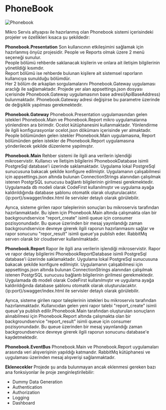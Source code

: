 # PhoneBook

![Phonebook](https://user-images.githubusercontent.com/22472702/117588818-a2085880-b12e-11eb-9d8e-f4ba6b29934a.png)

Mikro Servis altyapısı ile hazırlanmış olan Phonebook sistemi içerisindeki projeler ve özellikleri kısaca şu şekildedir:

**Phonebook.Presentation**
Son kullanıcının etkileşimini sağlamak için hazırlanmış önyüz projesidir. People ve Reports olmak üzere 2 menü seçeneği sunulur.\
People bölümü rehberde saklanacak kişilerin ve onlara ait iletişim bilgilerinin yönetildiği kısımdır.\
Report bölümü ise rehberde bulunan kişilere ait sistemsel raporların kullanıcıya sunulduğu bölümdür.\
Her 2 bölüm de arkaplan sorgulamalarını Phonebook.Gateway uygulaması araclığı ile sağlamaktadır. Projede yer alan appsettings.json dosyası içerisinde Phonebook.Gateway uygulamasının base adresi(ApiBaseAddress) bulunmaktadır. Phonebook.Gateway adresi değişirse bu parametre üzerinde de değişiklik yapılması gerekmektedir.

**Phonebook.Gateway**
Phonebook.Presentation uygulamasından gelen istekleri Phonebook.Main ve Phonebook.Report mikro uygulamalarına yönlendiren ara birimdir. Ocelot kütüphanesini kullanmaktadır. Yönlendirme ile ilgili konfigurasyonlar ocelot.json dökümanı içerisinde yer almaktadır. People bölümünden gelen istekler Phonebook.Main uygulamasına, Report bölümünden gelen istekler de Phonebook.Report uygulamasına yönderilecek şekilde düzenleme yapılmıştır.

**Phonebook.Main**
Rehber sistemi ile ilgili ana verilerin işlendiği mikroservistir. Kullanıcı ve İletişim bilgilerini PhonebookDatabase isimli PostgreSql database'i üzerinde saklamaktadır. Uygulama lokal PostgreSql sunucusuna bakacak şekilde konfigure edilmiştir. Uygulamanın çalışabilmesi için appsettings.json altında bulunan ConnectionStrings alanından çalışılmak istenen PostgrSQL sunucusu bağlantı bilgilerinin girilmesi gerekmektedir. Uygulamada db modeli olarak CodeFirst kullanılmıştır ve uygulama ayağa kaldırıldığında database şablonu otomatik olarak oluşturulacaktır. {ip:port}/swagger/index.html ile servisler detaylı olarak görülebilir.

Ayrıca, sisteme girilen rapor taleplerinin sonuçları bu mikroservis tarafından hazırlanmaktadır. Bu işlem için Phonebook.Main altında çalışmakta olan bir backgroundservice "report_create" isimli queue için consumer pozisyonundadır. Bu queue üzerinden bir mesaj yayınlandığı zaman backgroundservice devreye girerek ilgili raporun hazırlanmasını sağlar ve rapor sonucunu "repor_result" isimli queue'ya publish eder. RabbitMq serverı olarak bir cloudserver kullanılmaktadır.

**Phonebook.Report**
Rapor ile ilgili ana verilerin işlendiği mikroservistir. Rapor ve rapor detay bilgilerini PhonebookReportDatabase isimli PostgreSql database'i üzerinde saklamaktadır. Uygulama lokal PostgreSql sunucusuna bakacak şekilde konfigure edilmiştir. Uygulamanın çalışabilmesi için appsettings.json altında bulunan ConnectionStrings alanından çalışılmak istenen PostgrSQL sunucusu bağlantı bilgilerinin girilmesi gerekmektedir. Uygulamada db modeli olarak CodeFirst kullanılmıştır ve uygulama ayağa kaldırıldığında database şablonu otomatik olarak oluşturulacaktır. {ip:port}/swagger/index.html ile servisler detaylı olarak görülebilir.

Ayrıca, sisteme girilen rapor taleplerinin istekleri bu mikroservis tarafından hazırlanmaktadır. Kullanıcıdan gelen yeni rapor talebi "report_create" isimli queue'ya publish edilir.Phonebook.Main tarafından oluşturulan sonuçların alınabilmesi için Phonebook.Report altında çalışmakta olan bir backgroundservice "report_result" isimli queue için consumer pozisyonundadır. Bu queue üzerinden bir mesaj yayınlandığı zaman backgroundservice devreye girerek ilgili raporun sonucunu database'e kaydetmektedir.

**Phonebook.EventBus**
Phonebook.Main ve Phonebook.Report uygulamaları arasında veri alışverişinin yapıldığı katmandır. RabbitMq kütüphanesi ve uygulaması üzerinden mesaj alışverişi sağlanmaktadır.

**Eklenecekler**
Projede şu anda bulunmayan ancak eklenmesi gereken bazı ana fonksiyonlar ile proje zenginleştirilebilir:
- Dummy Data Generation
- Authentication
- Authorization
- Logging
- Dashboard


